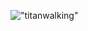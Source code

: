 !["titanwalking"](https://github.com/titanwalking/titanwalking/blob/master/titanwalking-github-profile.gif)
